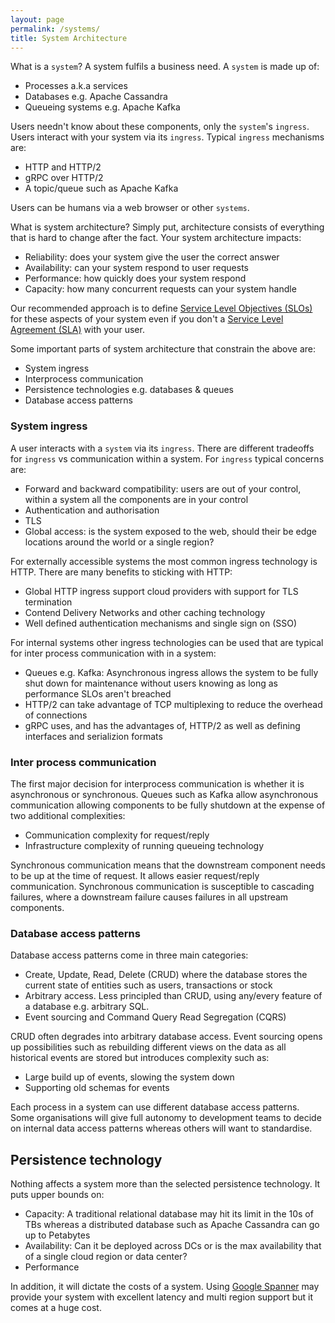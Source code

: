 ```yaml
---
layout: page
permalink: /systems/
title: System Architecture
---
```


What is a `system`? A system fulfils a business need. A `system` is made up of:

* Processes a.k.a services
* Databases e.g. Apache Cassandra
* Queueing systems e.g. Apache Kafka   

Users needn't know about these components, only the `system`'s `ingress`. Users interact with your system via its `ingress`. 
Typical `ingress` mechanisms are:

* HTTP and HTTP/2
* gRPC over HTTP/2
* A topic/queue such as Apache Kafka

Users can be humans via a web browser or other `systems`.

What is system architecture? Simply put, architecture consists of everything that is hard to change after the fact.
Your system architecture impacts:

* Reliability: does your system give the user the correct answer
* Availability: can your system respond to user requests
* Performance: how quickly does your system respond 
* Capacity:  how many concurrent requests can your system handle

Our recommended approach is to define [Service Level Objectives (SLOs)](https://sre.google/sre-book/service-level-objectives/) for these aspects of your system even if you don't
 a [Service Level Agreement (SLA)](https://en.wikipedia.org/wiki/Service-level_agreement) with your user.

Some important parts of system architecture that constrain the above are:

* System ingress
* Interprocess communication 
* Persistence technologies e.g. databases & queues
* Database access patterns 

### System ingress

A user interacts with a `system` via its `ingress`. There are different tradeoffs for `ingress` vs communication within a system.
For `ingress` typical concerns are:

* Forward and backward compatibility: users are out of your control, within a system all the components are in your control
* Authentication and authorisation
* TLS
* Global access: is the system exposed to the web, should their be edge locations around the world or a single region?

For externally accessible systems the most common ingress technology is HTTP. There are many benefits to sticking with HTTP:

* Global HTTP ingress support cloud providers with support for TLS termination
* Contend Delivery Networks and other caching technology
* Well defined authentication mechanisms and single sign on (SSO)

For internal systems other ingress technologies can be used that are typical for inter process communication with in a system:

* Queues e.g. Kafka: Asynchronous ingress allows the system to be fully shut down for maintenance without users knowing as long as performance SLOs aren't breached
* HTTP/2 can take advantage of TCP multiplexing to reduce the overhead of connections
* gRPC uses, and has the advantages of, HTTP/2 as well as defining interfaces and serializion formats

### Inter process communication

The first major decision for interprocess communication is whether it is asynchronous or synchronous. Queues such as Kafka allow
asynchronous communication allowing components to be fully shutdown at the expense of two additional complexities:

* Communication complexity for request/reply 
* Infrastructure complexity of running queueing technology

Synchronous communication means that the downstream component needs to be up at the time of request. It allows easier request/reply communication.
Synchronous communication is susceptible to cascading failures, where a downstream failure causes failures in all upstream components.

### Database access patterns

Database access patterns come in three main categories:

* Create, Update, Read, Delete (CRUD) where the database stores the current state of entities such as users, transactions or stock
* Arbitrary access. Less principled than CRUD, using any/every feature of a database e.g. arbitrary SQL.
* Event sourcing and Command Query Read Segregation (CQRS)

CRUD often degrades into arbitrary database access. Event sourcing opens up possibilities such as rebuilding different views on the data
as all historical events are stored but introduces complexity such as:

* Large build up of events, slowing the system down
* Supporting old schemas for events

Each process in a system can use different database access patterns. Some organisations will give full autonomy to development teams to decide
on internal data access patterns whereas others will want to standardise. 

## Persistence technology

Nothing affects a system more than the selected persistence technology. It puts upper bounds on:

* Capacity: A traditional relational database may hit its limit in the 10s of TBs whereas a distributed database such as Apache Cassandra can go up to Petabytes
* Availability: Can it be deployed across DCs or is the max availability that of a single cloud region or data center?
* Performance

In addition, it will dictate the costs of a system. Using [Google Spanner](https://cloud.google.com/spanner) may provide your system with excellent latency and multi region support
but it comes at a huge cost.



